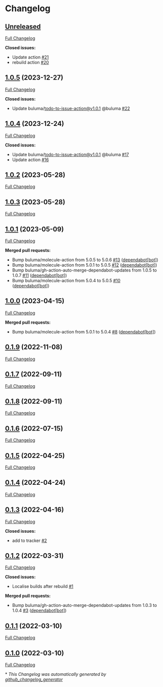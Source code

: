 # Changelog

## [Unreleased](https://github.com/buluma/ansible-role-apt_autostart/tree/HEAD)

[Full Changelog](https://github.com/buluma/ansible-role-apt_autostart/compare/1.0.5...HEAD)

**Closed issues:**

- Update action [\#21](https://github.com/buluma/ansible-role-apt_autostart/issues/21)
- rebuild action [\#20](https://github.com/buluma/ansible-role-apt_autostart/issues/20)

## [1.0.5](https://github.com/buluma/ansible-role-apt_autostart/tree/1.0.5) (2023-12-27)

[Full Changelog](https://github.com/buluma/ansible-role-apt_autostart/compare/1.0.4...1.0.5)

**Closed issues:**

- Update buluma/todo-to-issue-action@v1.0.1 @buluma [\#22](https://github.com/buluma/ansible-role-apt_autostart/issues/22)

## [1.0.4](https://github.com/buluma/ansible-role-apt_autostart/tree/1.0.4) (2023-12-24)

[Full Changelog](https://github.com/buluma/ansible-role-apt_autostart/compare/1.0.2...1.0.4)

**Closed issues:**

- Update buluma/todo-to-issue-action@v1.0.1 @buluma [\#17](https://github.com/buluma/ansible-role-apt_autostart/issues/17)
- Update action [\#16](https://github.com/buluma/ansible-role-apt_autostart/issues/16)

## [1.0.2](https://github.com/buluma/ansible-role-apt_autostart/tree/1.0.2) (2023-05-28)

[Full Changelog](https://github.com/buluma/ansible-role-apt_autostart/compare/1.0.3...1.0.2)

## [1.0.3](https://github.com/buluma/ansible-role-apt_autostart/tree/1.0.3) (2023-05-28)

[Full Changelog](https://github.com/buluma/ansible-role-apt_autostart/compare/1.0.1...1.0.3)

## [1.0.1](https://github.com/buluma/ansible-role-apt_autostart/tree/1.0.1) (2023-05-09)

[Full Changelog](https://github.com/buluma/ansible-role-apt_autostart/compare/1.0.0...1.0.1)

**Merged pull requests:**

- Bump buluma/molecule-action from 5.0.5 to 5.0.6 [\#13](https://github.com/buluma/ansible-role-apt_autostart/pull/13) ([dependabot[bot]](https://github.com/apps/dependabot))
- Bump buluma/molecule-action from 5.0.1 to 5.0.5 [\#12](https://github.com/buluma/ansible-role-apt_autostart/pull/12) ([dependabot[bot]](https://github.com/apps/dependabot))
- Bump buluma/gh-action-auto-merge-dependabot-updates from 1.0.5 to 1.0.7 [\#11](https://github.com/buluma/ansible-role-apt_autostart/pull/11) ([dependabot[bot]](https://github.com/apps/dependabot))
- Bump buluma/molecule-action from 5.0.4 to 5.0.5 [\#10](https://github.com/buluma/ansible-role-apt_autostart/pull/10) ([dependabot[bot]](https://github.com/apps/dependabot))

## [1.0.0](https://github.com/buluma/ansible-role-apt_autostart/tree/1.0.0) (2023-04-15)

[Full Changelog](https://github.com/buluma/ansible-role-apt_autostart/compare/0.1.9...1.0.0)

**Merged pull requests:**

- Bump buluma/molecule-action from 5.0.1 to 5.0.4 [\#8](https://github.com/buluma/ansible-role-apt_autostart/pull/8) ([dependabot[bot]](https://github.com/apps/dependabot))

## [0.1.9](https://github.com/buluma/ansible-role-apt_autostart/tree/0.1.9) (2022-11-08)

[Full Changelog](https://github.com/buluma/ansible-role-apt_autostart/compare/0.1.7...0.1.9)

## [0.1.7](https://github.com/buluma/ansible-role-apt_autostart/tree/0.1.7) (2022-09-11)

[Full Changelog](https://github.com/buluma/ansible-role-apt_autostart/compare/0.1.8...0.1.7)

## [0.1.8](https://github.com/buluma/ansible-role-apt_autostart/tree/0.1.8) (2022-09-11)

[Full Changelog](https://github.com/buluma/ansible-role-apt_autostart/compare/0.1.6...0.1.8)

## [0.1.6](https://github.com/buluma/ansible-role-apt_autostart/tree/0.1.6) (2022-07-15)

[Full Changelog](https://github.com/buluma/ansible-role-apt_autostart/compare/0.1.5...0.1.6)

## [0.1.5](https://github.com/buluma/ansible-role-apt_autostart/tree/0.1.5) (2022-04-25)

[Full Changelog](https://github.com/buluma/ansible-role-apt_autostart/compare/0.1.4...0.1.5)

## [0.1.4](https://github.com/buluma/ansible-role-apt_autostart/tree/0.1.4) (2022-04-24)

[Full Changelog](https://github.com/buluma/ansible-role-apt_autostart/compare/0.1.3...0.1.4)

## [0.1.3](https://github.com/buluma/ansible-role-apt_autostart/tree/0.1.3) (2022-04-16)

[Full Changelog](https://github.com/buluma/ansible-role-apt_autostart/compare/0.1.2...0.1.3)

**Closed issues:**

- add to tracker [\#2](https://github.com/buluma/ansible-role-apt_autostart/issues/2)

## [0.1.2](https://github.com/buluma/ansible-role-apt_autostart/tree/0.1.2) (2022-03-31)

[Full Changelog](https://github.com/buluma/ansible-role-apt_autostart/compare/0.1.1...0.1.2)

**Closed issues:**

- Localise builds after rebuild [\#1](https://github.com/buluma/ansible-role-apt_autostart/issues/1)

**Merged pull requests:**

- Bump buluma/gh-action-auto-merge-dependabot-updates from 1.0.3 to 1.0.4 [\#3](https://github.com/buluma/ansible-role-apt_autostart/pull/3) ([dependabot[bot]](https://github.com/apps/dependabot))

## [0.1.1](https://github.com/buluma/ansible-role-apt_autostart/tree/0.1.1) (2022-03-10)

[Full Changelog](https://github.com/buluma/ansible-role-apt_autostart/compare/0.1.0...0.1.1)

## [0.1.0](https://github.com/buluma/ansible-role-apt_autostart/tree/0.1.0) (2022-03-10)

[Full Changelog](https://github.com/buluma/ansible-role-apt_autostart/compare/9fbc4a898fcf2a9805bb6b5627e2bf016082c31c...0.1.0)



\* *This Changelog was automatically generated by [github_changelog_generator](https://github.com/github-changelog-generator/github-changelog-generator)*
